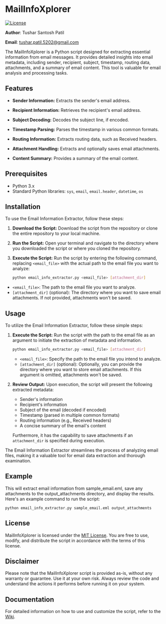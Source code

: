 # MailInfoXplorer

[![License](https://img.shields.io/badge/license-MIT-blue.svg)](https://opensource.org/licenses/MIT)

**Author**: Tushar Santosh Patil

**Email**: tushar.patil.5202@gmail.com

The MailInfoXplorer is a Python script designed for extracting essential information from email messages. It provides detailed insights into email metadata, including sender, recipient, subject, timestamp, routing data, attachments, and a summary of email content. This tool is valuable for email analysis and processing tasks.

## Features

- **Sender Information:** Extracts the sender's email address.

- **Recipient Information:** Retrieves the recipient's email address.

- **Subject Decoding:** Decodes the subject line, if encoded.

- **Timestamp Parsing:** Parses the timestamp in various common formats.

- **Routing Information:** Extracts routing data, such as Received headers.

- **Attachment Handling:** Extracts and optionally saves email attachments.

- **Content Summary:** Provides a summary of the email content.

## Prerequisites

- Python 3.x
- Standard Python libraries: `sys`, `email`, `email.header`, `datetime`, `os`


## Installation

To use the Email Information Extractor, follow these steps:

1. **Download the Script:** Download the script from the repository or clone the entire repository to your local machine.

2. **Run the Script:** Open your terminal and navigate to the directory where you downloaded the script or where you cloned the repository.

3. **Execute the Script:** Run the script by entering the following command, replacing `<email_file>` with the actual path to the email file you want to analyze:

   ```bash
   python email_info_extractor.py <email_file> [attachment_dir]

- `<email_file>`: The path to the email file you want to analyze.
- `[attachment_dir]` (optional): The directory where you want to save email attachments. If not provided, attachments won't be saved.



## Usage

To utilize the Email Information Extractor, follow these simple steps:

1. **Execute the Script:** Run the script with the path to the email file as an argument to initiate the extraction of metadata and information.

    ```bash
    python email_info_extractor.py <email_file> [attachment_dir]
    ```

   - `<email_file>`: Specify the path to the email file you intend to analyze.
   - `[attachment_dir]` (optional): Optionally, you can provide the directory where you want to store email attachments. If this argument is omitted, attachments won't be saved.

2. **Review Output:** Upon execution, the script will present the following extracted metadata:

   - Sender's information
   - Recipient's information
   - Subject of the email (decoded if encoded)
   - Timestamp (parsed in multiple common formats)
   - Routing information (e.g., Received headers)
   - A concise summary of the email's content

   Furthermore, it has the capability to save attachments if an `attachment_dir` is specified during execution.

The Email Information Extractor streamlines the process of analyzing email files, making it a valuable tool for email data extraction and thorough examination.



## Example

This will extract email information from sample_email.eml, save any attachments to the output_attachments directory, and display the results.
Here's an example command to run the script:


    python email_info_extractor.py sample_email.eml output_attachments


## License

MailInfoXplorer is licensed under the [MIT License](LICENSE). You are free to use, modify, and distribute the script in accordance with the terms of this license.

## Disclaimer

Please note that the MailInfoXplorer script is provided as-is, without any warranty or guarantee. Use it at your own risk. Always review the code and understand the actions it performs before running it on your system.

## Documentation

For detailed information on how to use and customize the script, refer to the [Wiki](https://github.com/your-repo/wiki).
